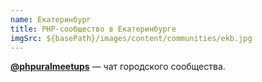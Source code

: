 ```yaml
---
name: Екатеринбург
title: PHP-сообщество в Екатеринбурге
imgSrc: ${basePath}/images/content/communities/ekb.jpg
---
```


**[@phpuralmeetups](https://t.me/phpuralmeetups)** — чат городского сообщества.
